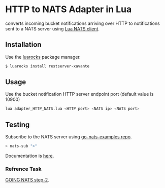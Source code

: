 # HTTP to NATS Adapter in Lua

converts incoming bucket notifications arriving over HTTP to notifications sent to a NATS server using [Lua NATS client](https://github.com/DawnAngel/lua-nats).

## Installation

Use the [luarocks](https://luarocks.org/) package manager.

```bash
$ luarocks install restserver-xavante
```

## Usage
Use the bucket notification HTTP server endpoint port (default value is 10900)

```bash
lua adapter_HTTP_NATS.lua <HTTP port> <NATS ip> <NATS port>
```


## Testing

Subscribe to the NATS server using [go-nats-examples repo](https://github.com/nats-io/go-nats-examples/releases/tag/0.0.50).


```bash
> nats-sub ">"
```


Documentation is [here](https://docs.nats.io/nats-server/clients).

### Refrence Task

[GOING NATS step-2](https://gist.github.com/yuvalif/d7149d9c0fea466fc73ee3ca04a55e1e).
